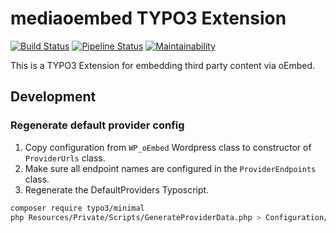 # mediaoembed TYPO3 Extension

[![Build Status](https://travis-ci.com/astehlik/typo3-extension-mediaoembed.svg?branch=develop)](https://travis-ci.com/astehlik/typo3-extension-mediaoembed)
[![Pipeline Status](https://gitlab.com/astehlik/typo3-extension-mediaoembed/badges/develop/pipeline.svg)](https://gitlab.com/astehlik/typo3-extension-mediaoembed/pipelines)
[![Maintainability](https://api.codeclimate.com/v1/badges/e709f7de64e6002f1ee8/maintainability)](https://codeclimate.com/github/astehlik/typo3-extension-mediaoembed/maintainability)

This is a TYPO3 Extension for embedding third party content via oEmbed.

## Development

### Regenerate default provider config

1. Copy configuration from `WP_oEmbed` Wordpress class to constructor of `ProviderUrls` class.
2. Make sure all endpoint names are configured in the `ProviderEndpoints` class.
3. Regenerate the DefaultProviders Typoscript.

```bash
composer require typo3/minimal
php Resources/Private/Scripts/GenerateProviderData.php > Configuration/TypoScript/DefaultProviders/setup.txt
```
